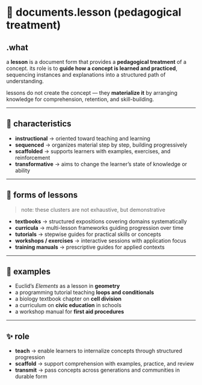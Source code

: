 # 🧩 documents.lesson (pedagogical treatment)

## .what
a **lesson** is a document form that provides a **pedagogical treatment** of a concept.
its role is to **guide how a concept is learned and practiced**, sequencing instances and explanations into a structured path of understanding.

lessons do not create the concept — they **materialize it** by arranging knowledge for comprehension, retention, and skill-building.

---

## 🔬 characteristics
- **instructional** → oriented toward teaching and learning
- **sequenced** → organizes material step by step, building progressively
- **scaffolded** → supports learners with examples, exercises, and reinforcement
- **transformative** → aims to change the learner’s state of knowledge or ability

---

## 🧷 forms of lessons
> note: these clusters are not exhaustive, but demonstrative

- **textbooks** → structured expositions covering domains systematically
- **curricula** → multi-lesson frameworks guiding progression over time
- **tutorials** → stepwise guides for practical skills or concepts
- **workshops / exercises** → interactive sessions with application focus
- **training manuals** → prescriptive guides for applied contexts

---

## 📌 examples
- Euclid’s *Elements* as a lesson in **geometry**
- a programming tutorial teaching **loops and conditionals**
- a biology textbook chapter on **cell division**
- a curriculum on **civic education** in schools
- a workshop manual for **first aid procedures**

---

## ✨ role
- **teach** → enable learners to internalize concepts through structured progression
- **scaffold** → support comprehension with examples, practice, and review
- **transmit** → pass concepts across generations and communities in durable form
